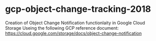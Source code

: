 # gcp-object-change-tracking-2018
Creation of Object Change Notification functionlaity in Google Cloud Storage
Useing the following GCP reference document:
https://cloud.google.com/storage/docs/object-change-notification
